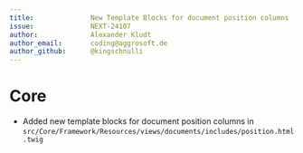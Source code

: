 ```yaml
---
title:              New Template Blocks for document position columns
issue:              NEXT-24107
author:             Alexander Kludt
author_email:       coding@aggrosoft.de
author_github:      @kingschnulli
---
```


# Core
* Added new template blocks for document position columns in `src/Core/Framework/Resources/views/documents/includes/position.html.twig`
